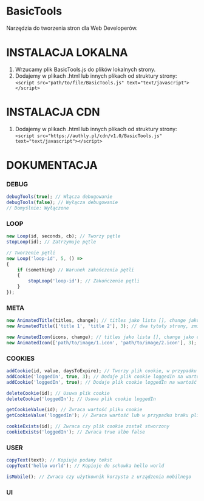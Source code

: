 # BasicTools
Narzędzia do tworzenia stron dla Web Developerów.

# INSTALACJA LOKALNA
1. Wrzucamy plik BasicTools.js do plików lokalnych strony.
2. Dodajemy w plikach .html lub innych plikach od struktury strony:<br>``<script src="path/to/file/BasicTools.js" text="text/javascript"></script>``

# INSTALACJA CDN
1. Dodajemy w plikach .html lub innych plikach od struktury strony:<br>``<script src="https://authly.pl/cdn/v1.0/BasicTools.js" text="text/javascript"></script>``

# DOKUMENTACJA

### DEBUG
```javascript
debugTools(true); // Włącza debugowanie
debugTools(false); // Wyłącza debugowanie
// Domyślnie: Wyłączone
```

### LOOP
```javascript
new Loop(id, seconds, cb); // Tworzy pętle
stopLoop(id); // Zatrzymuje pętle

// Tworzenie pętli
new Loop('loop-id', 5, () =>
{
    if (something) // Warunek zakończenia pętli
    {
        stopLoop('loop-id'); // Zakończenie pętli
    }
});
```

### META
```javascript
new AnimatedTitle(titles, change); // titles jako lista [], change jako co ile sekund zmienia
new AnimatedTitle(['title 1', 'title 2'], 3); // dwa tytuły strony, zmiana co 3 sekundy

new AnimatedIcon(icons, change); // titles jako lista [], change jako co ile sekund zmienia
new AnimatedIcon(['path/to/image/1.icon', 'path/to/image/2.icon'], 3); // dwie ikony strony, zmiana co 3 sekundy
```

### COOKIES
```javascript
addCookie(id, value, daysToExpire); // Tworzy plik cookie, w przypadku nie ustawienia daysToExpire ustawia się na stałe
addCookie('loggedIn', true, 3); // Dodaje plik cookie loggedIn na wartość true, ważny przez 3 dni
addCookie('loggedIn', true); // Dodaje plik cookie loggedIn na wartość true, ważny na stałe

deleteCookie(id); // Usuwa plik cookie
deleteCookie('loggedIn'); // Usuwa plik cookie loggedIn

getCookieValue(id); // Zwraca wartość pliku cookie
getCookieValue('loggedIn'); // Zwraca wartość lub w przypadku braku pliku cookie zwróci ''

cookieExists(id); // Zwraca czy plik cookie został stworzony
cookieExists('loggedIn'); // Zwraca true albo false
```

### USER
```javascript
copyText(text); // Kopiuje podany tekst
copyText('hello world'); // Kopiuje do schowka hello world

isMobile(); // Zwraca czy użytkownik korzysta z urządzenia mobilnego
```

### UI
